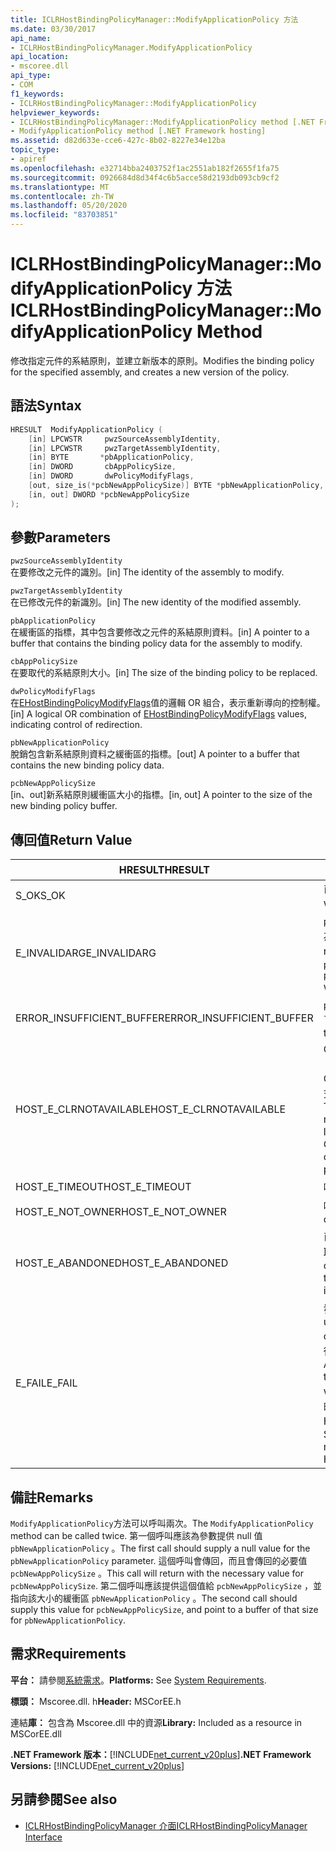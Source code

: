 ```yaml
---
title: ICLRHostBindingPolicyManager::ModifyApplicationPolicy 方法
ms.date: 03/30/2017
api_name:
- ICLRHostBindingPolicyManager.ModifyApplicationPolicy
api_location:
- mscoree.dll
api_type:
- COM
f1_keywords:
- ICLRHostBindingPolicyManager::ModifyApplicationPolicy
helpviewer_keywords:
- ICLRHostBindingPolicyManager::ModifyApplicationPolicy method [.NET Framework hosting]
- ModifyApplicationPolicy method [.NET Framework hosting]
ms.assetid: d82d633e-cce6-427c-8b02-8227e34e12ba
topic_type:
- apiref
ms.openlocfilehash: e32714bba2403752f1ac2551ab182f2655f1fa75
ms.sourcegitcommit: 0926684d8d34f4c6b5acce58d2193db093cb9cf2
ms.translationtype: MT
ms.contentlocale: zh-TW
ms.lasthandoff: 05/20/2020
ms.locfileid: "83703851"
---
```

# <a name="iclrhostbindingpolicymanagermodifyapplicationpolicy-method"></a><span data-ttu-id="bcf34-102">ICLRHostBindingPolicyManager::ModifyApplicationPolicy 方法</span><span class="sxs-lookup"><span data-stu-id="bcf34-102">ICLRHostBindingPolicyManager::ModifyApplicationPolicy Method</span></span>
<span data-ttu-id="bcf34-103">修改指定元件的系結原則，並建立新版本的原則。</span><span class="sxs-lookup"><span data-stu-id="bcf34-103">Modifies the binding policy for the specified assembly, and creates a new version of the policy.</span></span>  
  
## <a name="syntax"></a><span data-ttu-id="bcf34-104">語法</span><span class="sxs-lookup"><span data-stu-id="bcf34-104">Syntax</span></span>  
  
```cpp  
HRESULT  ModifyApplicationPolicy (  
    [in] LPCWSTR     pwzSourceAssemblyIdentity,
    [in] LPCWSTR     pwzTargetAssemblyIdentity,  
    [in] BYTE       *pbApplicationPolicy,  
    [in] DWORD       cbAppPolicySize,  
    [in] DWORD       dwPolicyModifyFlags,  
    [out, size_is(*pcbNewAppPolicySize)] BYTE *pbNewApplicationPolicy,
    [in, out] DWORD *pcbNewAppPolicySize  
);  
```  
  
## <a name="parameters"></a><span data-ttu-id="bcf34-105">參數</span><span class="sxs-lookup"><span data-stu-id="bcf34-105">Parameters</span></span>  
 `pwzSourceAssemblyIdentity`  
 <span data-ttu-id="bcf34-106">在要修改之元件的識別。</span><span class="sxs-lookup"><span data-stu-id="bcf34-106">[in] The identity of the assembly to modify.</span></span>  
  
 `pwzTargetAssemblyIdentity`  
 <span data-ttu-id="bcf34-107">在已修改元件的新識別。</span><span class="sxs-lookup"><span data-stu-id="bcf34-107">[in] The new identity of the modified assembly.</span></span>  
  
 `pbApplicationPolicy`  
 <span data-ttu-id="bcf34-108">在緩衝區的指標，其中包含要修改之元件的系結原則資料。</span><span class="sxs-lookup"><span data-stu-id="bcf34-108">[in] A pointer to a buffer that contains the binding policy data for the assembly to modify.</span></span>  
  
 `cbAppPolicySize`  
 <span data-ttu-id="bcf34-109">在要取代的系結原則大小。</span><span class="sxs-lookup"><span data-stu-id="bcf34-109">[in] The size of the binding policy to be replaced.</span></span>  
  
 `dwPolicyModifyFlags`  
 <span data-ttu-id="bcf34-110">在[EHostBindingPolicyModifyFlags](ehostbindingpolicymodifyflags-enumeration.md)值的邏輯 OR 組合，表示重新導向的控制權。</span><span class="sxs-lookup"><span data-stu-id="bcf34-110">[in] A logical OR combination of [EHostBindingPolicyModifyFlags](ehostbindingpolicymodifyflags-enumeration.md) values, indicating control of redirection.</span></span>  
  
 `pbNewApplicationPolicy`  
 <span data-ttu-id="bcf34-111">脫銷包含新系結原則資料之緩衝區的指標。</span><span class="sxs-lookup"><span data-stu-id="bcf34-111">[out] A pointer to a buffer that contains the new binding policy data.</span></span>  
  
 `pcbNewAppPolicySize`  
 <span data-ttu-id="bcf34-112">[in、out]新系結原則緩衝區大小的指標。</span><span class="sxs-lookup"><span data-stu-id="bcf34-112">[in, out] A pointer to the size of the new binding policy buffer.</span></span>  
  
## <a name="return-value"></a><span data-ttu-id="bcf34-113">傳回值</span><span class="sxs-lookup"><span data-stu-id="bcf34-113">Return Value</span></span>  
  
|<span data-ttu-id="bcf34-114">HRESULT</span><span class="sxs-lookup"><span data-stu-id="bcf34-114">HRESULT</span></span>|<span data-ttu-id="bcf34-115">說明</span><span class="sxs-lookup"><span data-stu-id="bcf34-115">Description</span></span>|  
|-------------|-----------------|  
|<span data-ttu-id="bcf34-116">S_OK</span><span class="sxs-lookup"><span data-stu-id="bcf34-116">S_OK</span></span>|<span data-ttu-id="bcf34-117">已成功修改原則。</span><span class="sxs-lookup"><span data-stu-id="bcf34-117">The policy was modified successfully.</span></span>|  
|<span data-ttu-id="bcf34-118">E_INVALIDARG</span><span class="sxs-lookup"><span data-stu-id="bcf34-118">E_INVALIDARG</span></span>|<span data-ttu-id="bcf34-119">`pwzSourceAssemblyIdentity`或為 `pwzTargetAssemblyIdentity` null 參考。</span><span class="sxs-lookup"><span data-stu-id="bcf34-119">`pwzSourceAssemblyIdentity` or `pwzTargetAssemblyIdentity` was a null reference.</span></span>|  
|<span data-ttu-id="bcf34-120">ERROR_INSUFFICIENT_BUFFER</span><span class="sxs-lookup"><span data-stu-id="bcf34-120">ERROR_INSUFFICIENT_BUFFER</span></span>|<span data-ttu-id="bcf34-121">`pbNewApplicationPolicy` 太小了。</span><span class="sxs-lookup"><span data-stu-id="bcf34-121">`pbNewApplicationPolicy` is too small.</span></span>|  
|<span data-ttu-id="bcf34-122">HOST_E_CLRNOTAVAILABLE</span><span class="sxs-lookup"><span data-stu-id="bcf34-122">HOST_E_CLRNOTAVAILABLE</span></span>|<span data-ttu-id="bcf34-123">Common language runtime （CLR）尚未載入進程中，或 CLR 處於無法執行 managed 程式碼或成功處理呼叫的狀態。</span><span class="sxs-lookup"><span data-stu-id="bcf34-123">The common language runtime (CLR) has not been loaded into a process, or the CLR is in a state in which it cannot run managed code or process the call successfully.</span></span>|  
|<span data-ttu-id="bcf34-124">HOST_E_TIMEOUT</span><span class="sxs-lookup"><span data-stu-id="bcf34-124">HOST_E_TIMEOUT</span></span>|<span data-ttu-id="bcf34-125">呼叫超時。</span><span class="sxs-lookup"><span data-stu-id="bcf34-125">The call timed out.</span></span>|  
|<span data-ttu-id="bcf34-126">HOST_E_NOT_OWNER</span><span class="sxs-lookup"><span data-stu-id="bcf34-126">HOST_E_NOT_OWNER</span></span>|<span data-ttu-id="bcf34-127">呼叫端沒有擁有鎖定。</span><span class="sxs-lookup"><span data-stu-id="bcf34-127">The caller does not own the lock.</span></span>|  
|<span data-ttu-id="bcf34-128">HOST_E_ABANDONED</span><span class="sxs-lookup"><span data-stu-id="bcf34-128">HOST_E_ABANDONED</span></span>|<span data-ttu-id="bcf34-129">已封鎖的執行緒或光纖在等候時取消了事件。</span><span class="sxs-lookup"><span data-stu-id="bcf34-129">An event was canceled while a blocked thread or fiber was waiting on it.</span></span>|  
|<span data-ttu-id="bcf34-130">E_FAIL</span><span class="sxs-lookup"><span data-stu-id="bcf34-130">E_FAIL</span></span>|<span data-ttu-id="bcf34-131">發生不明的嚴重失敗。</span><span class="sxs-lookup"><span data-stu-id="bcf34-131">An unknown catastrophic failure occurred.</span></span> <span data-ttu-id="bcf34-132">在方法傳回 E_FAIL 之後，CLR 就無法在進程內使用。</span><span class="sxs-lookup"><span data-stu-id="bcf34-132">After a method returns E_FAIL, the CLR is no longer usable within the process.</span></span> <span data-ttu-id="bcf34-133">對裝載方法的後續呼叫會傳回 HOST_E_CLRNOTAVAILABLE。</span><span class="sxs-lookup"><span data-stu-id="bcf34-133">Subsequent calls to hosting methods return HOST_E_CLRNOTAVAILABLE.</span></span>|  
  
## <a name="remarks"></a><span data-ttu-id="bcf34-134">備註</span><span class="sxs-lookup"><span data-stu-id="bcf34-134">Remarks</span></span>  
 <span data-ttu-id="bcf34-135">`ModifyApplicationPolicy`方法可以呼叫兩次。</span><span class="sxs-lookup"><span data-stu-id="bcf34-135">The `ModifyApplicationPolicy` method can be called twice.</span></span> <span data-ttu-id="bcf34-136">第一個呼叫應該為參數提供 null 值 `pbNewApplicationPolicy` 。</span><span class="sxs-lookup"><span data-stu-id="bcf34-136">The first call should supply a null value for the `pbNewApplicationPolicy` parameter.</span></span> <span data-ttu-id="bcf34-137">這個呼叫會傳回，而且會傳回的必要值 `pcbNewAppPolicySize` 。</span><span class="sxs-lookup"><span data-stu-id="bcf34-137">This call will return with the necessary value for `pcbNewAppPolicySize`.</span></span> <span data-ttu-id="bcf34-138">第二個呼叫應該提供這個值給 `pcbNewAppPolicySize` ，並指向該大小的緩衝區 `pbNewApplicationPolicy` 。</span><span class="sxs-lookup"><span data-stu-id="bcf34-138">The second call should supply this value for `pcbNewAppPolicySize`, and point to a buffer of that size for `pbNewApplicationPolicy`.</span></span>  
  
## <a name="requirements"></a><span data-ttu-id="bcf34-139">需求</span><span class="sxs-lookup"><span data-stu-id="bcf34-139">Requirements</span></span>  
 <span data-ttu-id="bcf34-140">**平台：** 請參閱[系統需求](../../get-started/system-requirements.md)。</span><span class="sxs-lookup"><span data-stu-id="bcf34-140">**Platforms:** See [System Requirements](../../get-started/system-requirements.md).</span></span>  
  
 <span data-ttu-id="bcf34-141">**標頭：** Mscoree.dll. h</span><span class="sxs-lookup"><span data-stu-id="bcf34-141">**Header:** MSCorEE.h</span></span>  
  
 <span data-ttu-id="bcf34-142">連結**庫：** 包含為 Mscoree.dll 中的資源</span><span class="sxs-lookup"><span data-stu-id="bcf34-142">**Library:** Included as a resource in MSCorEE.dll</span></span>  
  
 <span data-ttu-id="bcf34-143">**.NET Framework 版本：**[!INCLUDE[net_current_v20plus](../../../../includes/net-current-v20plus-md.md)]</span><span class="sxs-lookup"><span data-stu-id="bcf34-143">**.NET Framework Versions:** [!INCLUDE[net_current_v20plus](../../../../includes/net-current-v20plus-md.md)]</span></span>  
  
## <a name="see-also"></a><span data-ttu-id="bcf34-144">另請參閱</span><span class="sxs-lookup"><span data-stu-id="bcf34-144">See also</span></span>

- [<span data-ttu-id="bcf34-145">ICLRHostBindingPolicyManager 介面</span><span class="sxs-lookup"><span data-stu-id="bcf34-145">ICLRHostBindingPolicyManager Interface</span></span>](iclrhostbindingpolicymanager-interface.md)
